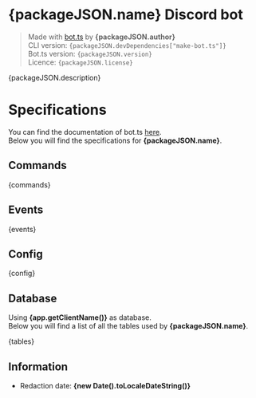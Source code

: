 # {packageJSON.name} Discord bot

> Made with [bot.ts](https://ghom.gitbook.io/bot-ts/) by **{packageJSON.author}**  
> CLI version: `{packageJSON.devDependencies["make-bot.ts"]}`  
> Bot.ts version: `{packageJSON.version}`  
> Licence: `{packageJSON.license}`

{packageJSON.description}

# Specifications

You can find the documentation of bot.ts [here](https://ghom.gitbook.io/bot-ts/).  
Below you will find the specifications for **{packageJSON.name}**.  

## Commands

{commands}

## Events

{events}

## Config

{config}

## Database

Using **{app.getClientName()}** as database.  
Below you will find a list of all the tables used by **{packageJSON.name}**.

{tables}

## Information

- Redaction date: **{new Date().toLocaleDateString()}**
